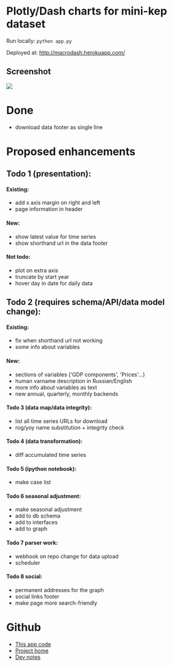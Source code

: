 # Plotly/Dash charts for mini-kep dataset 

Run locally: `python app.py`

Deployed at: <http://macrodash.herokuapp.com/> 

## Screenshot

![](https://user-images.githubusercontent.com/9265326/32327157-89eb18f6-bfe6-11e7-89da-2306c9591647.png)

# Done
- download data footer as single line

# Proposed enhancements
    
## Todo 1 (presentation):
    
#### Existing: 
 - add x axis margin on right and left 
 - page information in header 

#### New: 
 - show latest value for time series
 - show shorthand url in the data footer

#### Not todo:
 - plot on extra axis 
 - truncate by start year
 - hover day in date for daily data
 
## Todo 2 (requires schema/API/data model change):

#### Existing: 
 - fix when shorthand url not working
 - some info about variables
 
#### New:
 - sections of variables ('GDP components', 'Prices'...) 
 - human varname description in Russian/English
 - more info about variables as text
 - new annual, quarterly, monthly backends
 
#### Todo 3 (data map/data integrity):
 - list all time series URLs for download                 
 - rog/yoy name substitution + integrity check
 
#### Todo 4 (data transformation):
 - diff accumulated time series
 
#### Todo 5 (ipython notebook):
 - make case list

#### Todo 6 seasonal adjustment:
 - make seasonal adjustment 
 - add to db schema
 - add to interfaces
 - add to graph 
 
#### Todo 7 parser work: 
 - webhook on repo change for data upload
 - scheduler

#### Todo 8 social: 
 - permanent addresses for the graph
 - social links footer 
 - make page more search-friendly
 
# Github
  - [This app code](https://github.com/mini-kep/frontend-dash)
  - [Project home](https://github.com/mini-kep/intro) 
  - [Dev notes](https://github.com/mini-kep/intro/blob/master/DEV.md)
